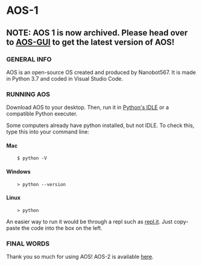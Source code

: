# AOS-1

## NOTE: AOS 1 is now archived. Please head over to [AOS-GUI](https://github.com/aos-gui/aos-gui/) to get the latest version of AOS!

### GENERAL INFO

AOS is an open-source OS created and produced by Nanobot567. It is made in Python 3.7 and coded in Visual Studio Code.

### RUNNING AOS

Download AOS to your desktop. Then, run it in [Python's IDLE](https://www.python.org/downloads/) or a compatible Python executer. 

Some computers already have python installed, but not IDLE. To check this, type this into your command line:

#### Mac

```
    $ python -V
```

#### Windows

```
    > python --version
```

#### Linux

```
    > python
```

An easier way to run it would be through a repl such as [repl.it](https://repl.it/languages/python3). Just copy-paste the code into the box on the left.

### FINAL WORDS

Thank you so much for using AOS! AOS-2 is available [here](https://github.com/Nanobot567/AOS-2/).
